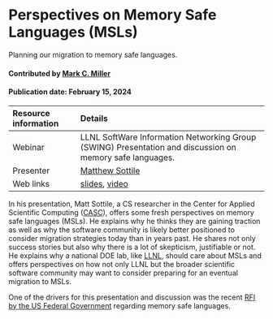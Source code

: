 # Perspectives on Memory Safe Languages (MSLs)
<!--deck text start-->
Planning our migration to memory safe languages.
<!--deck text end-->

#### Contributed by [Mark C. Miller](https://github.com/markcmiller86 "Mark C. Miller GitHub Profile")
#### Publication date: February 15, 2024

Resource information | Details 
:--- | :--- 
Webinar | LLNL SoftWare Information Networking Group (SWING) Presentation and discussion on memory safe languages.
Presenter | [Matthew Sottile](https://github.com/mjsottile)
Web links | [slides](https://docs.google.com/gview?url=https://raw.githubusercontent.com/betterscientificsoftware/bssw.io/cc-mcm86-25jan24-swing-msl/pdfs/January_2024_SWING_Sottile_MSL_Slides.pdf&embedded=true), [video](https://youtu.be/EAzpN1QY5ow?si=ZVfRHWovLgv4DZfo)

In his presentation, Matt Sottile, a CS researcher in the Center for Applied Scientific Computing ([CASC](https://computing.llnl.gov/casc)), offers some fresh perspectives on memory safe languages (MSLs).
He explains why he thinks they are gaining traction as well as why the software community is likely better positioned to consider migration strategies today than in years past.
He shares not only success stories but also why there is a lot of skepticism, justifiable or not.
He explains why a national DOE lab, like [LLNL](https://computing.llnl.gov), should care about MSLs and offers perspectives on how not only LLNL but the broader scientific software community may want to consider preparing for an eventual migration to MSLs.

One of the drivers for this presentation and discussion was the recent [RFI by the US Federal Government](https://bssw.io/items/us-federal-government-effort-to-champion-adoption-of-memory-safe-languages) regarding memory safe languages.

<!---
Publish: yes
Topics: Requirements, Software Engineering, Discussion and Question Sites
Pinned: no
RSS update: 2024-02-15
--->
